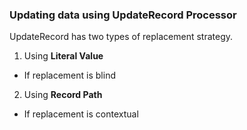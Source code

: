 ### Updating data using UpdateRecord Processor

UpdateRecord has two types of replacement strategy.
1. Using **Literal Value**
  - If replacement is blind
2. Using **Record Path** 
  - If replacement is contextual